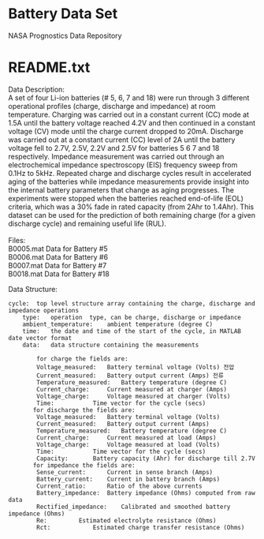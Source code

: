 # Battery Data Set
 NASA Prognostics Data Repository

# README.txt
Data Description:<br/>
A set of four Li-ion batteries (# 5, 6, 7 and 18) were run through 3 different operational profiles (charge, discharge and impedance) at room temperature. Charging was carried out in a constant current (CC) mode at 1.5A until the battery voltage reached 4.2V and then continued in a constant voltage (CV) mode until the charge current dropped to 20mA. Discharge was carried out at a constant current (CC) level of 2A until the battery voltage fell to 2.7V, 2.5V, 2.2V and 2.5V for batteries 5 6 7 and 18 respectively. Impedance measurement was carried out through an electrochemical impedance spectroscopy (EIS) frequency sweep from 0.1Hz to 5kHz. Repeated charge and discharge cycles result in accelerated aging of the batteries while impedance measurements provide insight into the internal battery parameters that change as aging progresses. The experiments were stopped when the batteries reached end-of-life (EOL) criteria, which was a 30% fade in rated capacity (from 2Ahr to 1.4Ahr). This dataset can be used for the prediction of both remaining charge (for a given discharge cycle) and remaining useful life (RUL).<br/>
<br/>
Files:<br/>
B0005.mat	Data for Battery #5<br/>
B0006.mat	Data for Battery #6<br/>
B0007.mat	Data for Battery #7<br/>
B0018.mat	Data for Battery #18<br/>

Data Structure:<br/>

	cycle:	top level structure array containing the charge, discharge and impedance operations
		type: 	operation  type, can be charge, discharge or impedance
		ambient_temperature:	ambient temperature (degree C)
		time: 	the date and time of the start of the cycle, in MATLAB  date vector format
		data:	data structure containing the measurements
	
	    	for charge the fields are:
			Voltage_measured: 	Battery terminal voltage (Volts) 전압
			Current_measured:	Battery output current (Amps) 전류
			Temperature_measured: 	Battery temperature (degree C)
			Current_charge:		Current measured at charger (Amps)
			Voltage_charge:		Voltage measured at charger (Volts)
			Time:			Time vector for the cycle (secs)
		   for discharge the fields are:
			Voltage_measured: 	Battery terminal voltage (Volts)
			Current_measured:	Battery output current (Amps)
			Temperature_measured: 	Battery temperature (degree C)
			Current_charge:		Current measured at load (Amps)
			Voltage_charge:		Voltage measured at load (Volts)
			Time:			Time vector for the cycle (secs)
			Capacity:		Battery capacity (Ahr) for discharge till 2.7V 
		   for impedance the fields are:
			Sense_current:		Current in sense branch (Amps)
			Battery_current:	Current in battery branch (Amps)
			Current_ratio:		Ratio of the above currents
			Battery_impedance:	Battery impedance (Ohms) computed from raw data
			Rectified_impedance:	Calibrated and smoothed battery impedance (Ohms)
			Re:			Estimated electrolyte resistance (Ohms)
			Rct:			Estimated charge transfer resistance (Ohms)
